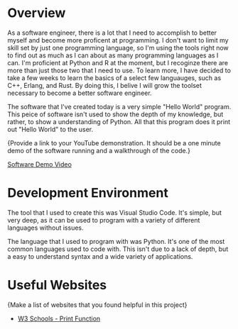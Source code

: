 # Overview

As a software engineer, there is a lot that I need to accomplish to better myself and become more proficent at programming. I don't want to limit my skill set by just one programming language, so I'm using the tools right now to find out as much as I can about as many programming languages as I can. I'm proficient at Python and R at the moment, but I recoginze there are more than just those two that I need to use. To learn more, I have decided to take a few weeks to learn the basics of a select few languauges, such as C++, Erlang, and Rust. By doing this, I belive I will grow the toolset necessary to become a better software engineer.

The software that I've created today is a very simple "Hello World" program. This peice of software isn't used to show the depth of my knowledge, but rather, to show a understanding of Python. All that this program does it print out "Hello World" to the user.

{Provide a link to your YouTube demonstration.  It should be a one minute demo of the software running and a walkthrough of the code.}

[Software Demo Video](http://youtube.link.goes.here)

# Development Environment

The tool that I used to create this was Visual Studio Code. It's simple, but very deep, as it can be used to program with a variety of different languages without issues.

The language that I used to program with was Python. It's one of the most common languages used to code with. This isn't due to a lack of depth, but a easy to understand syntax and a wide variety of applications.

# Useful Websites

{Make a list of websites that you found helpful in this project}
* [W3 Schools - Print Function](https://www.w3schools.com/python/ref_func_print.asp)